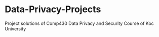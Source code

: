 # Data-Privacy-Projects
Project solutions of Comp430 Data Privacy and Security Course of Koc University
